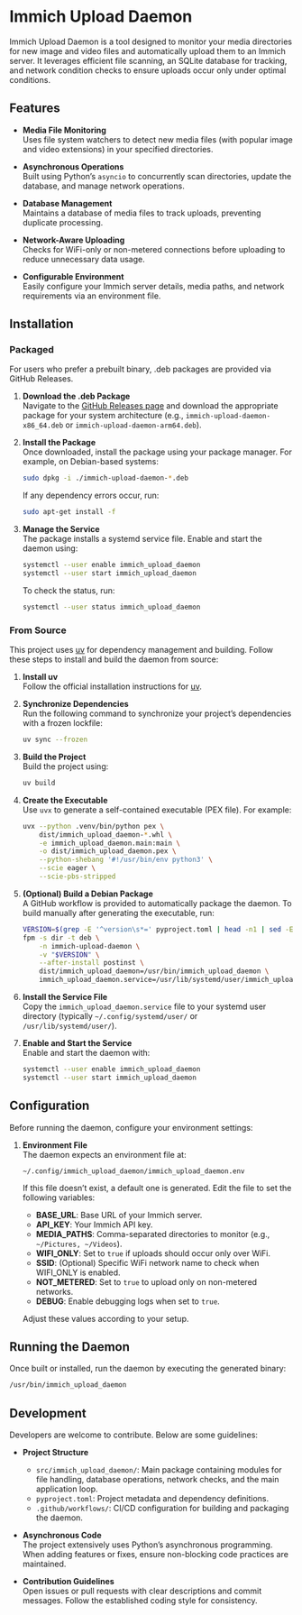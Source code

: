 # Immich Upload Daemon

Immich Upload Daemon is a tool designed to monitor your media directories for new image and video files and automatically upload them to an Immich server. It leverages efficient file scanning, an SQLite database for tracking, and network condition checks to ensure uploads occur only under optimal conditions.

## Features

- **Media File Monitoring**  
  Uses file system watchers to detect new media files (with popular image and video extensions) in your specified directories.

- **Asynchronous Operations**  
  Built using Python’s `asyncio` to concurrently scan directories, update the database, and manage network operations.

- **Database Management**  
  Maintains a database of media files to track uploads, preventing duplicate processing.

- **Network-Aware Uploading**  
  Checks for WiFi-only or non-metered connections before uploading to reduce unnecessary data usage.

- **Configurable Environment**  
  Easily configure your Immich server details, media paths, and network requirements via an environment file.

## Installation

### Packaged

For users who prefer a prebuilt binary, .deb packages are provided via GitHub Releases.

1. **Download the .deb Package**  
   Navigate to the [GitHub Releases page](https://github.com/luigi311/immich_upload_daemon/releases) and download the appropriate package for your system architecture (e.g., `immich-upload-daemon-x86_64.deb` or `immich-upload-daemon-arm64.deb`).

2. **Install the Package**  
   Once downloaded, install the package using your package manager. For example, on Debian-based systems:
   ```sh
   sudo dpkg -i ./immich-upload-daemon-*.deb
   ```
   If any dependency errors occur, run:
   ```sh
   sudo apt-get install -f
   ```

3. **Manage the Service**  
   The package installs a systemd service file. Enable and start the daemon using:
   ```sh
   systemctl --user enable immich_upload_daemon
   systemctl --user start immich_upload_daemon
   ```
   To check the status, run:
   ```sh
   systemctl --user status immich_upload_daemon
   ```

### From Source

This project uses [uv](https://github.com/astral-sh/uv) for dependency management and building. Follow these steps to install and build the daemon from source:

1. **Install uv**  
   Follow the official installation instructions for [uv](https://github.com/astral-sh/uv).

2. **Synchronize Dependencies**  
   Run the following command to synchronize your project’s dependencies with a frozen lockfile:
   ```sh
   uv sync --frozen
   ```

3. **Build the Project**  
   Build the project using:
   ```sh
   uv build
   ```

4. **Create the Executable**  
   Use `uvx` to generate a self-contained executable (PEX file). For example:
   ```sh
   uvx --python .venv/bin/python pex \
       dist/immich_upload_daemon-*.whl \
       -e immich_upload_daemon.main:main \
       -o dist/immich_upload_daemon.pex \
       --python-shebang '#!/usr/bin/env python3' \
       --scie eager \
       --scie-pbs-stripped
   ```

5. **(Optional) Build a Debian Package**  
   A GitHub workflow is provided to automatically package the daemon. To build manually after generating the executable, run:
   ```sh
   VERSION=$(grep -E '^version\s*=' pyproject.toml | head -n1 | sed -E 's/version\s*=\s*"(.*)"/\1/')
   fpm -s dir -t deb \
       -n immich-upload-daemon \
       -v "$VERSION" \
       --after-install postinst \
       dist/immich_upload_daemon=/usr/bin/immich_upload_daemon \
       immich_upload_daemon.service=/usr/lib/systemd/user/immich_upload_daemon.service
   ```

6. **Install the Service File**  
   Copy the `immich_upload_daemon.service` file to your systemd user directory (typically `~/.config/systemd/user/` or `/usr/lib/systemd/user/`).

7. **Enable and Start the Service**  
   Enable and start the daemon with:
   ```sh
   systemctl --user enable immich_upload_daemon
   systemctl --user start immich_upload_daemon
   ```

## Configuration

Before running the daemon, configure your environment settings:

1. **Environment File**  
   The daemon expects an environment file at:
   ```
   ~/.config/immich_upload_daemon/immich_upload_daemon.env
   ```
   If this file doesn’t exist, a default one is generated. Edit the file to set the following variables:

   - **BASE_URL**: Base URL of your Immich server.
   - **API_KEY**: Your Immich API key.
   - **MEDIA_PATHS**: Comma-separated directories to monitor (e.g., `~/Pictures, ~/Videos`).
   - **WIFI_ONLY**: Set to `true` if uploads should occur only over WiFi.
   - **SSID**: (Optional) Specific WiFi network name to check when WIFI_ONLY is enabled.
   - **NOT_METERED**: Set to `true` to upload only on non-metered networks.
   - **DEBUG**: Enable debugging logs when set to `true`.

   Adjust these values according to your setup.

## Running the Daemon

Once built or installed, run the daemon by executing the generated binary:
```sh
/usr/bin/immich_upload_daemon
```



## Development

Developers are welcome to contribute. Below are some guidelines:

- **Project Structure**  
  - `src/immich_upload_daemon/`: Main package containing modules for file handling, database operations, network checks, and the main application loop.
  - `pyproject.toml`: Project metadata and dependency definitions.
  - `.github/workflows/`: CI/CD configuration for building and packaging the daemon.

- **Asynchronous Code**  
  The project extensively uses Python’s asynchronous programming. When adding features or fixes, ensure non-blocking code practices are maintained.

- **Contribution Guidelines**  
  Open issues or pull requests with clear descriptions and commit messages. Follow the established coding style for consistency.
